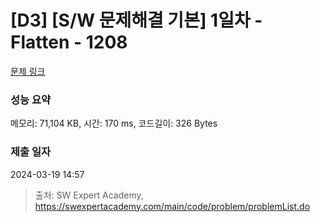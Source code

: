 # [D3] [S/W 문제해결 기본] 1일차 - Flatten - 1208 

[문제 링크](https://swexpertacademy.com/main/code/problem/problemDetail.do?contestProbId=AV139KOaABgCFAYh) 

### 성능 요약

메모리: 71,104 KB, 시간: 170 ms, 코드길이: 326 Bytes

### 제출 일자

2024-03-19 14:57



> 출처: SW Expert Academy, https://swexpertacademy.com/main/code/problem/problemList.do